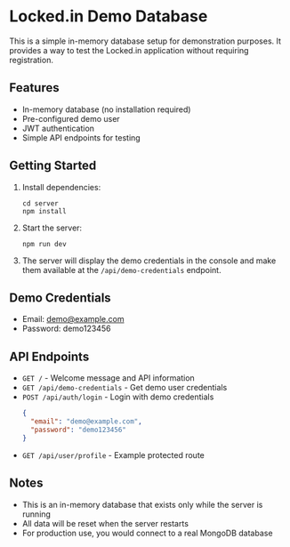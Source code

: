 # Locked.in Demo Database

This is a simple in-memory database setup for demonstration purposes. It provides a way to test the Locked.in application without requiring registration.

## Features

- In-memory database (no installation required)
- Pre-configured demo user
- JWT authentication
- Simple API endpoints for testing

## Getting Started

1. Install dependencies:
   ```
   cd server
   npm install
   ```

2. Start the server:
   ```
   npm run dev
   ```

3. The server will display the demo credentials in the console and make them available at the `/api/demo-credentials` endpoint.

## Demo Credentials

- Email: demo@example.com
- Password: demo123456

## API Endpoints

- `GET /` - Welcome message and API information
- `GET /api/demo-credentials` - Get demo user credentials
- `POST /api/auth/login` - Login with demo credentials
  ```json
  {
    "email": "demo@example.com",
    "password": "demo123456"
  }
  ```
- `GET /api/user/profile` - Example protected route

## Notes

- This is an in-memory database that exists only while the server is running
- All data will be reset when the server restarts
- For production use, you would connect to a real MongoDB database